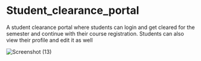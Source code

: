 # Student_clearance_portal
A student clearance portal where students can login and get cleared for the semester and continue with their course registration. Students can also view their profile and edit it as well

![Screenshot (13)](https://github.com/Oludefiyinfoluwa06/Student_clearance_portal/assets/120565527/2696e906-20c2-42ca-b59a-2958c0d52403)
